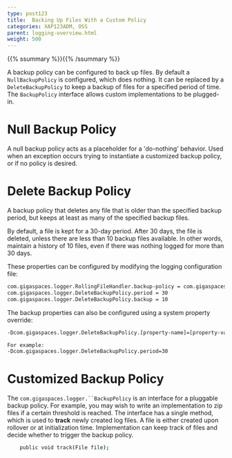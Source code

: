 ```yaml
---
type: post123
title:  Backing Up Files With a Custom Policy
categories: XAP123ADM, OSS
parent: logging-overview.html
weight: 500
---
```


{{% ssummary %}}{{% /ssummary %}}

A backup policy can be configured to back up files. By default a `NullBackupPolicy` is configured, which does nothing. It can be replaced by a `DeleteBackupPolicy` to keep a backup of files for a specified period of time. The `BackupPolicy` interface allows custom implementations to be plugged-in.

# Null Backup Policy

A null backup policy acts as a placeholder for a 'do-nothing' behavior. Used when an exception occurs trying to instantiate a customized backup policy, or if no policy is desired.

# Delete Backup Policy

A backup policy that deletes any file that is older than the specified backup period, but keeps at least as many of the specified backup files.

By default, a file is kept for a 30-day period. After 30 days, the file is deleted, unless there are less than 10 backup files available. In other words, maintain a history of 10 files, even if there was nothing logged for more than 30 days.

These properties can be configured by modifying the logging configuration file:


```bash
com.gigaspaces.logger.RollingFileHandler.backup-policy = com.gigaspaces.logger.DeleteBackupPolicy
com.gigaspaces.logger.DeleteBackupPolicy.period = 30
com.gigaspaces.logger.DeleteBackupPolicy.backup = 10
```

The backup properties can also be configured using a system property override:


```bash
-Dcom.gigaspaces.logger.DeleteBackupPolicy.[property-name]=[property-value]

For example:
-Dcom.gigaspaces.logger.DeleteBackupPolicy.period=30
```

# Customized Backup Policy

The `com.gigaspaces.logger.``BackupPolicy` is an interface for a pluggable backup policy. For example, you may wish to write an implementation to zip files if a certain threshold is reached. The interface has a single method, which is used to **track** newly created log files. A file is either created upon rollover or at initialization time. Implementation can keep track of files and decide whether to trigger the backup policy.


```bash
    public void track(File file);
```

